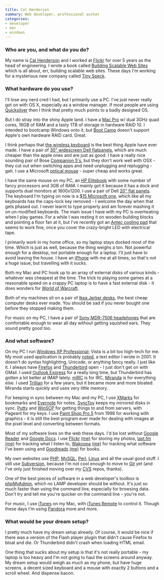 ```yaml
---
title: Cal Henderson
summary: Web developer, professional asshat
categories:
- developer
- mac
- windows
---
```


### Who are you, and what do you do?

My name is [Cal Henderson](http://iamcal.com/ "Cal's website.") and I worked at [Flickr][] for over 5 years as the head of engineering. I wrote a book called [Building Scalable Web Sites](http://oreilly.com/catalog/9780596102357 "Cal's book on the O'Reilly site.") which is all about, err, building scalable web sites. These days I'm working for a mysterious new company called [Tiny Speck](http://tinyspeck.com/ "Some sort of thing.").

### What hardware do you use?

I'll lose any nerd cred I had, but I primarily use a PC. I've just never really got on with OS X, especially as a window manager. If most people are using [Quicksilver][] then I think that pretty much points to a badly designed OS.

But I do stray into the shiny Apple land. I have a [Mac Pro][mac-pro] w/ dual 3GHz quad cores, 16GB of RAM and a tasty 1TB of storage in hardware RAID 10. I intended to bootcamp Windows onto it, but [Boot Camp][boot-camp] doesn't support Apple's own hardware RAID card. Great.

I think perhaps that [the wireless keyboard][keyboard] is the best thing Apple have ever made. I have a pair of [30" widescreen Dell flatpanels][ultrasharp-3008wfp], which are much cheaper than the apple ones and are just as good. I have a really nice sounding pair of Bose [Companion 5's][companion-5], but they don't work well with OSX - they cut out when switching apps and need unplugging and replugging - gah. I use a Microsoft [optical mouse][wheel-mouse-optical] - super cheap and works great.

I have the same mouse on my PC, an [HP Elitebook][elitebook-8530w] with some number of fancy processors and 3GB of RAM. I mainly got it because it has a dock and supports dual monitors at 1600x1200. I use a pair of Dell [20" flat panels][ultrasharp-2007fp]. The keyboard I'm typing on now is a [$15 Microsoft one][wired-keyboard-500], which like all my keyboards has the caps-lock key removed - I welcome the day when that gets phased out. I never learnt to type properly and am forever mashing it on un-modified keyboards. The main issue I have with my PC is overheating when I play games. For a while I was resting it on wooden building blocks and pointing a floor fan at it, but I've recently got an [Antec cooling pad][notebook-cooler] that seems to work fine, once you cover the crazy-bright LED with electrical tape.

I primarily work in my home office, so my laptop stays docked most of the time. Which is just as well, because the thing weighs a ton. Not powerful enough for a desktop, not portable enough for a laptop. I'll just have to avoid leaving the house. I have an [iPhone][] with me at all times, so that's not a huge issue, but travelling with it sucks.

Both my Mac and PC hook up to an array of external disks of various kinds - whatever was cheapest at the time. The trick to playing some games at a reasonable speed on a crappy PC laptop is to have a fast external disk - it does wonders for [World of Warcraft][wow].

Both of my machines sit on a pair of [Ikea Jerker desks][jerker], the best cheap computer desks ever made. You should be sad if you never bought one before they stopped making them.

For music on my PC, I have a pair of [Sony MDR-7506 headphones][mdr-7506] that are comfortable enough to wear all day without getting squished ears. They sound pretty good too.

### And what software?

On my PC I run [Windows XP Professional][windows-xp]; Vista is a bit too high-tech for me. My most used application is probably [noted][], a text editor I wrote in 2001. It doesn't do syntax highlighting, Unicode, or anything fancy really. I just like it. I always have [Firefox][] and [Thunderbird][] open - I just don't get on with GMail. I used [Outlook Express][outlook-express] for a really long time, but Thunderbird has gotten a lot better at IMAP lately. [mIRC][] is for IRC, [Miranda][] is for everything else. I used [Trillian][] for a few years, but it became more and more bloated. Miranda starts quickly and uses very little memory.

For keeping in sync between my Mac and my PC, I use [XMarks][] for bookmarks and [Evernote][] for notes. [SyncToy][] keeps my mirrored disks in sync. [Putty][] and [WinSCP][] for getting things to and from servers, with Pageant for my keys. I use [Paint Shop Pro 5][paint-shop-pro] from 1998 for working with graphics - it is still the best program ever made for dealing with images at the pixel level and converting between formats.

Most of my software lives on the web these days. I'd be lost without [Google Reader][google-reader] and [Google Docs][google-docs]. I use [Flickr][] [(me)](http://www.flickr.com/photos/bees/ "Cal's photos.") for storing my photos, [last.fm][] [(me)](http://www.last.fm/user/iamcal/ "Cal's music.") for tracking what I listen to, [Wakoopa][] [(me)](http://wakoopa.com/iamcal "Cal's software.") for tracking what software I've been using and [Goodreads][] [(me)](http://www.goodreads.com/user/show/2234063-cal-henderson "Cal's book.") for books.

My own websites use [PHP][], [MySQL][], [Perl][], [Linux][] and all the usual good stuff. I still use [Subversion][], because I'm not cool enough to move to [Git][] yet (and I've only just finished moving over my [CVS][] repos, thanks).

One of the best pieces of software in a web developer's toolbox is [phpMyAdmin][], which no LAMP developer should be without. It's just so much faster than using the command line, especially for browsing data. Don't try and tell me you're quicker on the command line - you're not.

For music, I use [iTunes][] on my Mac, with [iTunes Remote][itunes-remote] to control it. Though these days I'm using [Pandora][] more and more.

### What would be your dream setup?

I pretty much have my dream setup already. Of course, it would be nice if there was a version of the Flash player plugin that didn't cause Firefox to bloat and die. Or Thunderbird didn't crash when loading HTML email.

One thing that sucks about my setup is that it's not really portable - my laptop is too heavy and I'm not going to haul the screens around anyway. My dream setup would weigh as much as my phone, but have huge screens, a decent sized keyboard and a mouse with exactly 2 buttons and a scroll wheel. And dispense bacon.

[companion-5]: https://www.amazon.com/Bose-Companion-Multimedia-Speaker-System/dp/B000IE8Z4Q "Three-piece 5.1 stereo speakers for computers."
[elitebook-8530w]: https://www.cnet.com/products/hp-elitebook-mobile-workstation-8530w-15-4-core-2-extreme-x9100-vista-business-xp-pro-downgrade-4-gb-ram-320-gb-hdd/ "A 15.4 inch PC laptop."
[iphone]: https://en.wikipedia.org/wiki/IPhone_(1st_generation) "A smartphone."
[jerker]: https://adam.pra.to/content/jerker/ "A work desk."
[keyboard]: https://www.apple.com/keyboard/ "The keyboard."
[mac-pro]: https://www.apple.com/mac-pro/ "The Intel-based Mac tower computer."
[mdr-7506]: https://www.amazon.com/Sony-MDR7506-Professional-Diaphragm-Headphone/dp/B000AJIF4E "Studio-quality headphones."
[notebook-cooler]: http://www.antec.com/Believe_it/product.php?id=NzI "A USB-powered laptop cooler."
[ultrasharp-2007fp]: https://www.amazon.com/Dell-Ultrasharp-20-inch-Monitor-Adjustable/dp/B001LG3YW8 "A 20 inch LCD monitor."
[ultrasharp-3008wfp]: https://www.amazon.com/Dell-UltraSharp-3008WFP-widescreen-DisplayPort/dp/B002T3KCZ4 "A 30 inch LCD screen."
[wheel-mouse-optical]: https://www.amazon.com/Microsoft-D66-00029-Wheel-Mouse-Optical/dp/B00006B7HB "A basic USB mouse."
[wired-keyboard-500]: https://www.amazon.com/Microsoft-RT2300-Wired-Keyboard-500/dp/B0007SXGJW "A basic, spill-resistant keyboard."
[boot-camp]: https://en.wikipedia.org/wiki/Boot_Camp_(software) "Software to allow Macs to run Windows natively."
[cvs]: http://www.nongnu.org/cvs/ "A version control system."
[evernote]: https://evernote.com/ "Online software for capturing notes."
[firefox]: https://www.mozilla.org/en-US/firefox/new/ "A cross-platform open-source web browser."
[flickr]: https://www.flickr.com/ "A photo sharing website."
[git]: https://git-scm.com/ "A version control system."
[goodreads]: https://www.goodreads.com/ "A service for tracking the book you've read."
[google-docs]: https://en.wikipedia.org/wiki/Google_Docs "A web-based office suite."
[google-reader]: https://en.wikipedia.org/wiki/Google_Reader "A web-based feed reader."
[itunes-remote]: https://code.iamcal.com/php/iTunesRemote/ "A web interface for controlling iTunes."
[itunes]: https://www.apple.com/itunes/ "A jukebox application and online store."
[last.fm]: https://www.last.fm/ "An online radio/tool for tracking your listening habits."
[linux]: https://www.linux.org/ "A free, open-source Unix-like operating system."
[miranda]: http://www.miranda-im.org/ "An open-source multi-protocol chat client for Windows."
[mirc]: https://www.mirc.com/ "An IRC client for Windows."
[mysql]: https://www.mysql.com/ "A relational database server."
[noted]: https://software.iamcal.com/noted/ "A free, simple text editor for Windows."
[outlook-express]: https://en.wikipedia.org/wiki/Outlook_Express "An old mail/news client for Windows."
[paint-shop-pro]: https://en.wikipedia.org/wiki/Paint_Shop_Pro "A raster and vector image editor."
[pandora]: http://www.pandora.com/ "A personalised Internet radio station."
[perl]: https://www.perl.org/ "An interpreted scripting language."
[php]: https://php.net/ "An interpreted scripting language."
[phpmyadmin]: https://www.phpmyadmin.net/ "A web-based GUI for MySQL databases."
[putty]: https://www.chiark.greenend.org.uk/~sgtatham/putty/ "A free Telnet/SSH client for Windows."
[quicksilver]: https://qsapp.com/ "A data manipulator and launcher for the Mac."
[subversion]: http://subversion.tigris.org/ "A version control system."
[synctoy]: http://www.microsoft.com/en-us/download/details.aspx?id=15155 "A Windows tool for syncing files and folders."
[thunderbird]: https://www.mozilla.org/en-US/thunderbird/ "An open-source cross-platform mail client."
[trillian]: https://www.trillian.im/ "A multi-protocol chat client for Windows."
[wakoopa]: https://wakoopa.com/ "A service for tracking the software you use."
[windows-xp]: https://en.wikipedia.org/wiki/Windows_XP "An operating system for x86 computers."
[winscp]: https://winscp.net/eng/index.php "A free S/FTP and SCP client for Windows."
[wow]: http://us.battle.net/wow/en/ "A fantasy MMORPG."
[xmarks]: http://www.xmarks.com/ "A bookmark syncing service."
